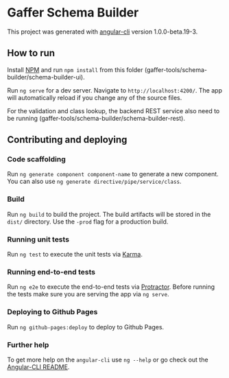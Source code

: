 # Gaffer Schema Builder

This project was generated with [angular-cli](https://github.com/angular/angular-cli) version 1.0.0-beta.19-3.

## How to run

Install [NPM](https://www.npmjs.com/) and run `npm install` from this folder (gaffer-tools/schema-builder/schema-builder-ui).

Run `ng serve` for a dev server. Navigate to `http://localhost:4200/`. The app will automatically reload if you change any of the source files.

For the validation and class lookup, the backend REST service also need to be running (gaffer-tools/schema-builder/schema-builder-rest).

## Contributing and deploying

### Code scaffolding

Run `ng generate component component-name` to generate a new component. You can also use `ng generate directive/pipe/service/class`.

### Build

Run `ng build` to build the project. The build artifacts will be stored in the `dist/` directory. Use the `-prod` flag for a production build.

### Running unit tests

Run `ng test` to execute the unit tests via [Karma](https://karma-runner.github.io).

### Running end-to-end tests

Run `ng e2e` to execute the end-to-end tests via [Protractor](http://www.protractortest.org/).
Before running the tests make sure you are serving the app via `ng serve`.

### Deploying to Github Pages

Run `ng github-pages:deploy` to deploy to Github Pages.

### Further help

To get more help on the `angular-cli` use `ng --help` or go check out the [Angular-CLI README](https://github.com/angular/angular-cli/blob/master/README.md).
